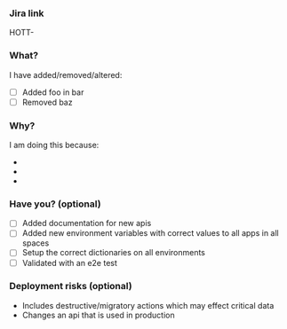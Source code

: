 ### Jira link

HOTT-<TODO>

### What?

I have added/removed/altered:

- [ ] Added foo in bar
- [ ] Removed baz

### Why?

I am doing this because:

-
-
-

### Have you? (optional)

- [ ] Added documentation for new apis
- [ ] Added new environment variables with correct values to all apps in all spaces
- [ ] Setup the correct dictionaries on all environments
- [ ] Validated with an e2e test

### Deployment risks (optional)

- Includes destructive/migratory actions which may effect critical data
- Changes an api that is used in production
